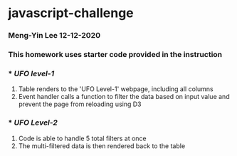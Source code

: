 # javascript-challenge
### Meng-Yin Lee 12-12-2020
### This homework uses starter code provided in the instruction

### * *UFO level-1*
1. Table renders to the 'UFO Level-1' webpage, including all columns
2. Event handler calls a function to filter the data based on input value and prevent the page from reloading using D3

### * *UFO Level-2*
1. Code is able to handle 5 total filters at once
2. The multi-filtered data is then rendered back to the table
